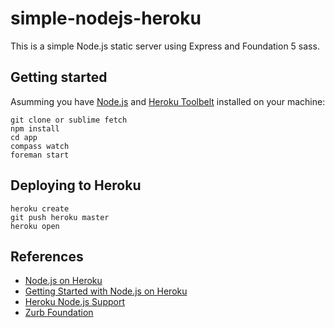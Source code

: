 # simple-nodejs-heroku
This is a simple Node.js static server using Express and Foundation 5 sass. 


## Getting started
Asumming you have [Node.js](http://nodejs.org/) and [Heroku Toolbelt](https://toolbelt.heroku.com/) installed on your machine:

```
git clone or sublime fetch
npm install
cd app
compass watch
foreman start
```

## Deploying to Heroku
```
heroku create
git push heroku master
heroku open
```

## References
* [Node.js on Heroku](https://devcenter.heroku.com/categories/nodejs)
* [Getting Started with Node.js on Heroku](https://devcenter.heroku.com/articles/getting-started-with-nodejs)
* [Heroku Node.js Support](https://devcenter.heroku.com/articles/nodejs-support)
* [Zurb Foundation](http://foundation.zurb.com/)
